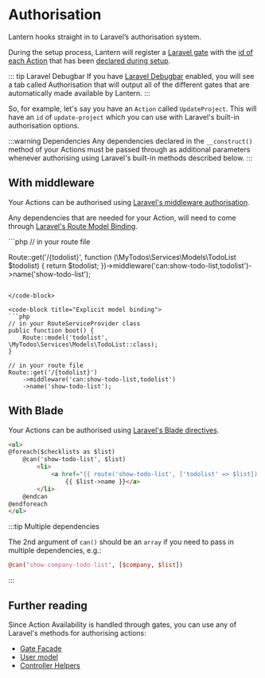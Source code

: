 # Authorisation

Lantern hooks straight in to Laravel’s authorisation system.

During the setup process, Lantern will register a [Laravel gate](https://laravel.com/docs/master/authorization#gates) 
with the [id of each Action](/documentation/features-actions.html#id-of-an-action) that 
has been [declared during setup](/documentation/configuration.html#setup).

::: tip Laravel Debugbar
If you have [Laravel Debugbar](https://github.com/barryvdh/laravel-debugbar) enabled, 
you will see a tab called Authorisation that will output all of the different gates that are automatically made available by Lantern.
:::

So, for example, let's say you have an `Action` called `UpdateProject`.
This will have an `id` of `update-project` which you can use with Laravel's built-in authorisation options.

:::warning Dependencies
Any dependencies declared in the `__construct()` method of your Actions must be passed through as
additional parameters whenever authorising using Laravel's built-in methods described below.
:::

## With middleware

Your Actions can be authorised using [Laravel's middleware authorisation](https://laravel.com/docs/master/authorization#via-middleware).

Any dependencies that are needed for your Action, will need to come through 
[Laravel's Route Model Binding](https://laravel.com/docs/master/routing#route-model-binding).

<code-group>

<code-block title="Implicit model binding">
```php
// in your route file

Route::get('/{todolist}', function (\MyTodos\Services\Models\TodoList $todolist) {
    return $todolist;
})->middleware('can:show-todo-list,todolist')->name('show-todo-list');
```

</code-block>

<code-block title="Explicit model binding">
```php
// in your RouteServiceProvider class
public function boot() {
    Route::model('todolist', \MyTodos\Services\Models\TodoList::class);
}

// in your route file
Route::get('/{todolist}')
    ->middleware('can:show-todo-list,todolist')
    ->name('show-todo-list');
```
</code-block>

</code-group>

## With Blade

Your Actions can be authorised using [Laravel's Blade directives](https://laravel.com/docs/master/authorization#via-blade-templates).

```html
<ul>
@foreach($checklists as $list)
    @can('show-todo-list', $list)
        <li>
            <a href="{{ route('show-todo-list', ['todolist' => $list]) }}">
                {{ $list->name }}</a>
        </li>    
    @endcan
@endforeach
</ul>
```

:::tip Multiple dependencies

The 2nd argument of `can()` should be an `array` if you need to pass in multiple dependencies, e.g.:

```perl
@can('show-company-todo-list', [$company, $list])
```

:::

## Further reading

Since Action Availability is handled through gates, you can use any of Laravel's
methods for authorising actions:

- [Gate Facade](https://laravel.com/docs/master/authorization#authorizing-actions-via-gates)
- [User model](https://laravel.com/docs/master/authorization#via-the-user-model)
- [Controller Helpers](https://laravel.com/docs/master/authorization#via-controller-helpers)

